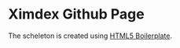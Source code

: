 # Ximdex Github Page

The scheleton is created using [HTML5 Boilerplate](http://html5boilerplate.com).
